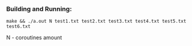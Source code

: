 ### Building and Running:

```shell
make && ./a.out N test1.txt test2.txt test3.txt test4.txt test5.txt test6.txt
```

N - coroutines amount 